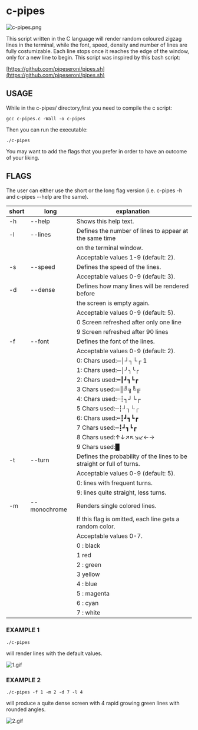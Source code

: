# c-pipes

![c-pipes.png](images/c-pipes.png)

This script written in the C language will render random coloured
zigzag lines in the terminal, while the font, speed, density and
number of lines are fully costumizable.
Each line stops once it reaches the edge of the window, only for
a new line to begin.
This script was inspired by this bash script:

[https://github.com/pipeseroni/pipes.sh](https://github.com/pipeseroni/pipes.sh)



## USAGE

While in the c-pipes/ directory,first you need to
 compile the c script:

    gcc c-pipes.c -Wall -o c-pipes

Then you can run the executable:

    ./c-pipes

You may want to add the flags that you prefer in order to have
an outcome of your liking.

## FLAGS

The user can either use the short or the long flag version
(i.e. c-pipes -h and c-pipes --help are the same).


|short|long|explanation|
|----|-------|-----------|
|-h|--help|	Shows this help text.|
|-l|--lines|	Defines the number of lines to appear at the same time|
|||		on the terminal window.|
|||		Acceptable values 1-9 (default: 2).|
|-s|--speed|	Defines the speed of the lines.|
|||		Acceptable values 0-9 (default: 3).|
|-d|--dense|	Defines how many lines will be rendered before |
|||the screen is empty again.|
|||		Acceptable values 0-9 (default: 5).|
|||		0 Screen refreshed after only one line|
|||		9 Screen refreshed after 90 lines|
|-f|--font|	Defines the font of the lines.|
|||		Acceptable values 0-9 (default: 2).|
|||		0: Chars used:─│┘┐└┌	1|
|||   1: Chars used:─│╯╮╰╭|
|||		2: Chars used:━┃┛┓┗┏|
|||	3 Chars used:═║╝╗╚╔|
|||		4: Chars used:┈┊┐┘└┌|
|||	5 Chars used:┄┆┘┐└┌|
|||		6: Chars used:┅┇┛┓┗┏|
|||	7 Chars used:┉┋┛┓┗┏|
|||		8 Chars used:↑↓↗↖↘↙←→	|
|||9 Chars used:█|
|-t|--turn	|Defines the probability of the lines to be straight or full of turns.|
|||		Acceptable values 0-9 (default: 5).|
|||		0: lines with frequent turns.|
|||		9: lines quite straight, less turns.|
|-m|--monochrome|	Renders single colored lines.|
|||		If this flag is omitted, each line gets a random color.|
|||		Acceptable values 0-7.|
|||	0 : black
|||	1 red|
|||	2 : green|
||| 3 yellow|
|||	4 : blue|
|||	5 : magenta|
|||	6 : cyan|
|||	7 : white|



### EXAMPLE 1

    ./c-pipes

will render lines with the default values.

![1.gif](images/1.gif)

### EXAMPLE 2

    ./c-pipes -f 1 -m 2 -d 7 -l 4

will produce a quite dense screen with 4 rapid growing green lines with rounded angles.

![2.gif](images/2.gif)
